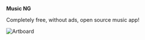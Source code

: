 <b>Music NG</b>

Completely free, without ads, open source music app!

![Artboard](https://github.com/user-attachments/assets/eecf35fe-ff07-45c2-b34f-58077066f434)
